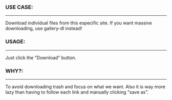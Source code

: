 ### USE CASE:
--------------
Download individual files from this especific site. If you want massive downloading, use gallery-dl instead!

### USAGE:
---------------
Just click the "Download" button.


### WHY?:
---------------
To avoid downloading trash and focus on what we want. Also it is way more lazy than having to
follow each link and manually clicking "save as".
